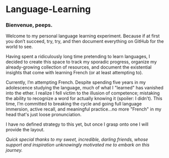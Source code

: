 # Language-Learning
### Bienvenue, peeps.
Welcome to my personal language learning experiment. Because if at first you don’t succeed, try, try, and then document everything on GitHub for the world to see.

Having spent a ridiculously long time pretending to learn languages, I decided to create this space to track my sporadic progress, organize my already-growing collection of resources, and document the existential insights that come with learning French (or at least attempting to).

Currently, I’m attempting French. Despite spending five years in my adolescence studying the language, much of what I "learned" has vanished into the ether. I realize I fell victim to the illusion of competence; mistaking the ability to recognize a word for actually knowing it (spoiler: I didn’t). This time, I’m committed to breaking the cycle and going full language immersion, active recall, and meaningful practice...no more "French" in my head that's just loose pronunciation.

I have no defined strategy to this yet, but once I grasp onto one I will provide the layout. 

_Quick special thanks to my sweet, incredible, darling friends, whose support and inspiration unknowingly motivated me to embark on this journey._

